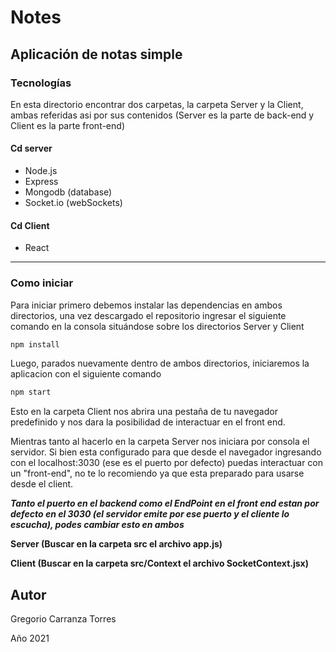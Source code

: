 # Notes

## Aplicación de notas simple

### Tecnologías

En esta directorio encontrar dos carpetas, la carpeta Server y la Client, ambas referidas asi por sus contenidos (Server es la parte de back-end y Client es la parte front-end)

####  Cd server

- Node.js 
- Express
- Mongodb (database)
- Socket.io (webSockets)

#### Cd Client

- React

---------------------------------------------------------------------------

### Como iniciar

Para iniciar primero debemos instalar las dependencias en ambos directorios, una vez descargado el repositorio ingresar el siguiente comando en la consola situándose sobre los directorios Server y Client

```js
npm install
```

Luego, parados nuevamente dentro de ambos directorios, iniciaremos la aplicacion con el siguiente comando 

```js
npm start
```

Esto en la carpeta Client nos abrira una pestaña de tu navegador predefinido y nos dara la posibilidad de interactuar en el front end.

Mientras tanto al hacerlo en la carpeta Server nos iniciara por consola el servidor. Si bien esta configurado para que desde el navegador ingresando con el localhost:3030 (ese es el puerto por defecto) puedas interactuar con un "front-end", no te lo recomiendo ya que esta preparado para usarse desde el client.

***Tanto el puerto en el backend como el EndPoint en el front end estan por defecto en el 3030 (el servidor emite por ese puerto y el cliente lo escucha), podes cambiar esto en ambos***

**Server (Buscar en la carpeta src el archivo app.js)**

**Client (Buscar en la carpeta src/Context el archivo SocketContext.jsx)**



## Autor

Gregorio Carranza Torres

Año 2021 